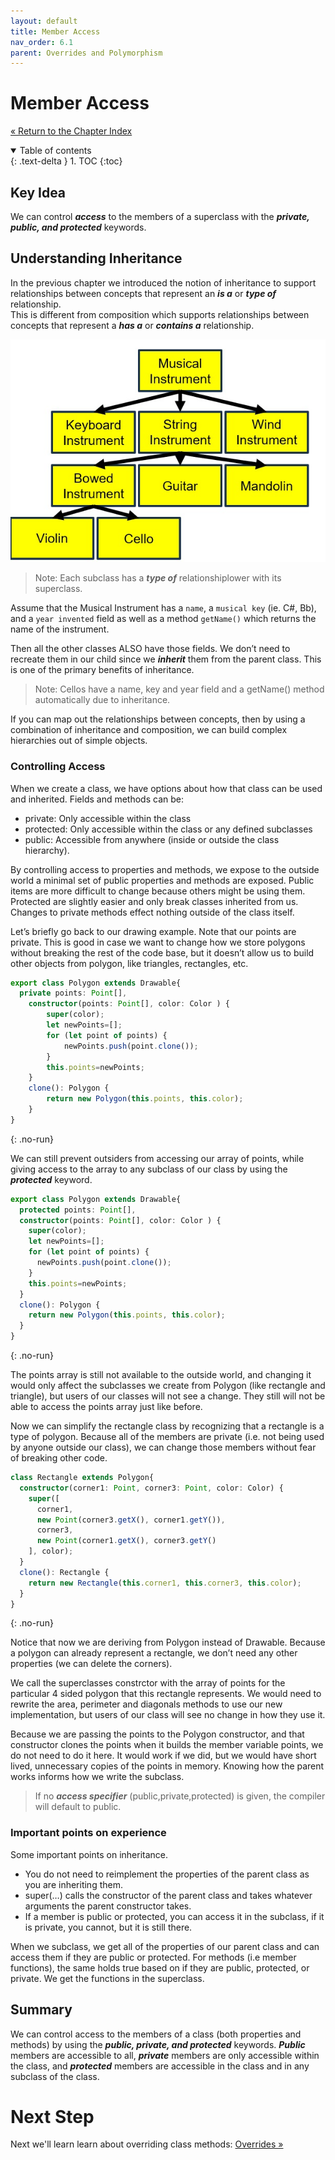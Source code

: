```yaml
---
layout: default
title: Member Access
nav_order: 6.1
parent: Overrides and Polymorphism
---
```


# Member Access
[&laquo; Return to the Chapter Index](index.md)

<details open markdown="block">
  <summary>
    Table of contents
  </summary>
  {: .text-delta }
1. TOC
{:toc}
</details>

## Key Idea
We can control ***access*** to the members of a superclass with the ***private, public, and protected*** keywords.  

## Understanding Inheritance
In the previous chapter we introduced the notion of inheritance to support relationships between concepts that represent an ***is a*** or ***type of*** relationship.  
This is different from composition which supports relationships between concepts that represent a ***has a*** or ***contains a*** relationship.

![](../../assets/images/member_access_1.jpg)

>Note: Each subclass has a ***type of*** relationshiplower with its superclass.

Assume that the Musical Instrument has a ```name```, a ```musical key``` (ie. C#, Bb), and a ```year invented``` field as well as a method ```getName()``` which returns the name of the instrument.

Then all the other classes ALSO have those fields.  We don’t need to recreate them in our child since we ***inherit*** them from the parent class.  This is one of the primary benefits of inheritance.

> Note: Cellos have a name, key and year field and a getName() method automatically due to inheritance.

If you can map out the relationships between concepts, then by using a combination of inheritance and composition, we can build complex hierarchies out of simple objects.

### Controlling Access
When we create a class, we have options about how that class can be used and inherited.
Fields and methods can be:
* private: Only accessible within the class
* protected: Only accessible within the class or any defined subclasses
* public: Accessible from anywhere (inside or outside the class hierarchy).

By controlling access to properties and methods, we expose to the outside world a minimal set of public properties and methods are exposed.  Public items are more difficult to change because others might be using them.  Protected are slightly easier and only break classes inherited from us. Changes to private methods effect nothing outside of the class itself.

Let’s briefly go back to our drawing example.
Note that our points are private.  This is good in case we want to change how we store polygons without breaking the rest of the code base, but it doesn’t allow us to build other objects from polygon, like triangles, rectangles, etc.

```typescript
export class Polygon extends Drawable{
  private points: Point[],
	constructor(points: Point[], color: Color ) {
		super(color);
		let newPoints=[];
		for (let point of points) {
			newPoints.push(point.clone());
		}
		this.points=newPoints;
	}
	clone(): Polygon {
		return new Polygon(this.points, this.color);
	}
}
```
{: .no-run}

We can still prevent outsiders from accessing our array of points, while giving access to the array to any subclass of our class by using the ***protected*** keyword.

```typescript
export class Polygon extends Drawable{
  protected points: Point[],
  constructor(points: Point[], color: Color ) {
    super(color);
    let newPoints=[];
    for (let point of points) {
      newPoints.push(point.clone());
    }
    this.points=newPoints;
  }
  clone(): Polygon {
    return new Polygon(this.points, this.color);
  }
}
```
{: .no-run}

The points array is still not available to the outside world, and changing it would only affect the subclasses we create from Polygon (like rectangle and triangle), but users of our classes will not see a change.  They still will not be able to access the points array just like before.

Now we can simplify the rectangle class by recognizing that a rectangle is a type of polygon.  Because all of the members are private (i.e. not being used by anyone outside our class), we can change those members without fear of breaking other code.

```typescript
class Rectangle extends Polygon{
  constructor(corner1: Point, corner3: Point, color: Color) {
    super([
      corner1,
      new Point(corner3.getX(), corner1.getY()),
      corner3,
      new Point(corner1.getX(), corner3.getY()
    ], color);
  }
  clone(): Rectangle {
    return new Rectangle(this.corner1, this.corner3, this.color);
  }
}
```
{: .no-run}

Notice that now we are deriving from Polygon instead of Drawable.  Because a polygon can already represent a rectangle, we don’t need any other properties (we can delete the corners).  

We call the superclasses constrctor with the array of points for the particular 4 sided polygon that this rectangle represents.
We would need to rewrite the area, perimeter and diagonals methods to use our new implementation, but users of our class will see no change in how they use it.

Because we are passing the points to the Polygon constructor, and that constructor clones the points when it builds the member variable points, we do not need to do it here.  It would work if we did, but we would have short lived, unnecessary copies of the points in memory.
Knowing how the parent works informs how we write the subclass.

> If no ***access specifier*** (public,private,protected) is given, the compiler will default to public.

### Important points on experience
Some important points on inheritance.
* You do not need to reimplement the properties of the parent class as you are inheriting them.
* super(…) calls the constructor of the parent class and takes whatever arguments the parent constructor takes.
* If a member is public or protected, you can access it in the subclass, if it is private, you cannot, but it is still there.

When we subclass, we get all of the properties of our parent class and can access them if they are public or protected.
For methods (i.e member functions), the same holds true based on if they are public, protected, or private.  We get the functions in the superclass.

## Summary

We can control access to the members of a class (both properties and methods) by using the ***public, private, and protected*** keywords.  ***Public*** members are accessible to all, ***private*** members are only accessible within the class, and ***protected*** members are accessible in the class and in any subclass of the class.

# Next Step

Next we'll learn learn about overriding class methods: [Overrides &raquo;](../6-polymorphism/overrides.md)